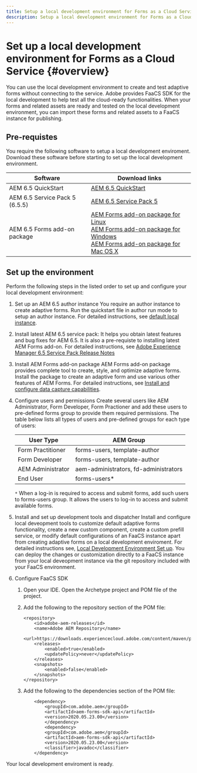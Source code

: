 ```yaml
---
title: Setup a local development environment for Forms as a Cloud Service
description: Setup a local development environment for Forms as a Cloud Service
---
```


# Set up a local development environment for Forms as a Cloud Service {#overview}

You can use the local development environment to create and test adaptive forms without connecting to the service. Adobe provides FaaCS SDK for the local development to help test all the cloud-ready functionalities. When your forms and related assets are ready and tested on the local development environment, you can import these forms and related assets to a FaaCS instance for publishing. 

## Pre-requistes 
You require the following software to setup a local development enviroment. Download these software before starting to set up the local development environment. 

|Software   | Download links |
|---|---|
| AEM 6.5 QuickStart  | [AEM 6.5 QuickStart](https://artifactory.corp.adobe.com/artifactory/maven-aem-dev/com/day/cq/cq-quickstart/6.5.0/cq-quickstart-6.5.0.jar)   |
| AEM 6.5 Service Pack 5 (6.5.5)   | [AEM 6.5 Service Pack 5](https://experience.adobe.com/#/downloads/content/software-distribution/en/aem.html?package=/content/software-distribution/en/details.html/content/dam/aem/public/adobe/packages/cq650/servicepack/aem-service-pkg-6.5.5.zip)  |
| AEM 6.5 Forms add-on package  | [AEM Forms add-on package for Linux](https://experience.adobe.com/#/downloads/content/software-distribution/en/aem.html?package=/content/software-distribution/en/details.html/content/dam/aem/public/adobe/packages/cq650/servicepack/fd/AEM-FORMS-6.5.5.0-LX.zip) </br> [AEM Forms add-on package for Windows](https://experience.adobe.com/#/downloads/content/software-distribution/en/aem.html?package=/content/software-distribution/en/details.html/content/dam/aem/public/adobe/packages/cq650/servicepack/fd/AEM-FORMS-6.5.5.0-WIN.zip) </br> [AEM Forms add-on package for Mac OS X](https://experience.adobe.com/#/downloads/content/software-distribution/en/aem.html?package=/content/software-distribution/en/details.html/content/dam/aem/public/adobe/packages/cq650/servicepack/fd/AEM-FORMS-6.5.5.0-OSX.zip) |
 
## Set up the environment

Perform the following steps in the listed order to set up and configure your local development environment:

1. Set up an AEM 6.5 author instance
You require an author instance to create adaptive forms. Run the quickstart file in author run mode to setup an author instance. For detailed instructions, see [default local instance](https://docs.adobe.com/content/help/en/experience-manager-65/deploying/deploying/deploy.html#on-premise).  

1. Install latest AEM 6.5 service pack:
It helps you obtain latest features and bug fixes for AEM 6.5. It is also a pre-requiste to installing latest AEM Forms add-on. For detailed instructions, see [Adobe Experience Manager 6.5 Service Pack Release Notes](https://docs.adobe.com/content/help/en/experience-manager-65/release-notes/service-pack/sp-release-notes.html)
1. Install AEM Forms add-on package 
AEM Forms add-on package provides complete tool to create, style, and optimize adaptive forms. Install the package to create an adaptive form and use various other features of AEM Forms.  For detailed instructions, see [Install and configure data capture capabilities](https://helpx.adobe.com/experience-manager/6-5/forms/using/installing-configuring-aem-forms-osgi.html).
1. Configure users and permissions
Create several users like AEM Administrator, Form Developer, Form Practioner and add these users to pre-defined forms group to provide them required permissions. The table below lists all types of users and pre-defined groups for each type of users:
  
    | User Type | AEM Group |
    |---|---|
    | Form Practitioner  | forms-users, template-author  |
    | Form Developer | forms-users, template-author |
    | AEM Administrator | aem-administrators, fd-administrators |
    | End User| forms-users*  |

    `*` When a log-in is required to access and submit forms, add such users to  forms-users group. It allows the users to log-in to access and submit available forms.

1. Install and set up development tools and dispatcher
Install and configure local deveopment tools to customize default adaptive forms functionality, create a new custom component, create a custom prefill service, or modify default configurations of an FaaCS instance apart from creating adaptive forms on a local development enviroment. For detailed instructions see, [Local Development Environment Set up](https://docs.adobe.com/content/help/en/experience-manager-learn/cloud-service/local-development-environment-set-up/overview.html). You can deploy the changes or customization directly to a FaaCS instance from your local deveopment instance via the git repository included with your FaaCS environment. 
    
1. Configure FaaCS SDK 

    1. Open your IDE. Open the Archetype project and POM file of the project.

    1. Add the following to the repository section of the POM file:

        ```
        <repository>
            <id>adobe-aem-releases</id>
            <name>Adobe AEM Repository</name>
            <url>https://downloads.experiencecloud.adobe.com/content/maven/public</url>
            <releases>
                <enabled>true</enabled>
                <updatePolicy>never</updatePolicy>
            </releases>
            <snapshots>
                <enabled>false</enabled>
            </snapshots>
        </repository> 

        ```

    1. Add the following to the dependencies section of the POM file: 

        ```
            <dependency>
                <groupId>com.adobe.aem</groupId>
                <artifactId>aem-forms-sdk-api</artifactId>
                <version>2020.05.23.00</version>
                </dependency>
                <dependency>
                <groupId>com.adobe.aem</groupId>
                <artifactId>aem-forms-sdk-api</artifactId>
                <version>2020.05.23.00</version>
                <classifier>javadoc</classifier>
            </dependency>

        ```

Your local development enviroment is ready. 
